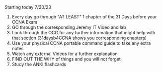 

Starting today 7/20/23


1. Every day go through "AT LEAST" 1 chapter of the 31 Days before your CCNA Exam
2. GO through the corresponding Jeremy IT Video and lab 
3. Look through the OCG for any further information that might help with that section (31daysb4CCNA shows you corresponding chapters)
4. Use your physical CCNA portable command guide to take any extra notes
5. Watch any external Videos for a further explanation
6. FIND OUT THE WHY of things and you will not forget 
7. Study the ANKI flashcards 